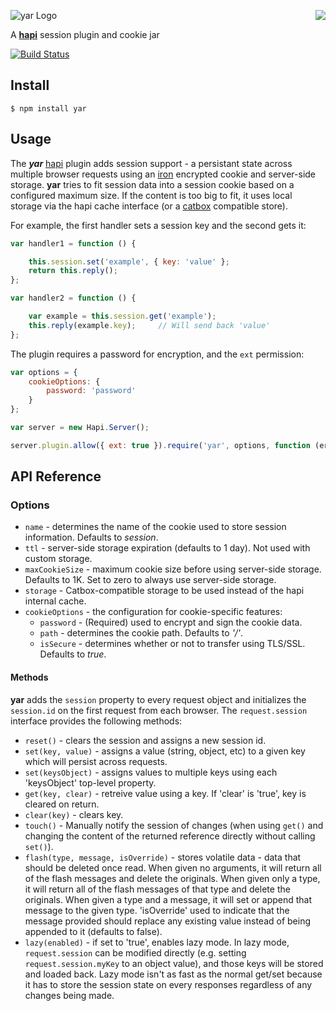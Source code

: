 <a href="https://github.com/spumko"><img src="https://raw.github.com/spumko/spumko/master/images/from.png" align="right" /></a>
![yar Logo](https://raw.github.com/spumko/yar/master/images/yar.png)

A [**hapi**](https://github.com/spumko/hapi) session plugin and cookie jar

[![Build Status](https://secure.travis-ci.org/spumko/yar.png)](http://travis-ci.org/spumko/yar)


## Install

    $ npm install yar



## Usage

The ***yar*** [hapi](https://github.com/spumko/hapi) plugin adds session support - a persistant state across multiple browser requests using an [iron](https://github.com/hueniverse/iron) encrypted cookie and server-side storage. **yar** tries to fit session data into a session cookie based  on a configured maximum size. If the content is too big to fit, it uses local storage via the hapi cache interface (or a [catbox](https://github.com/spumko/catbox) compatible store).

For example, the first handler sets a session key and the second gets it:
```javascript
var handler1 = function () {

    this.session.set('example', { key: 'value' };
    return this.reply();
};

var handler2 = function () {

    var example = this.session.get('example');
    this.reply(example.key);     // Will send back 'value'
};
```

The plugin requires a password for encryption, and the `ext` permission:
```javascript
var options = {
    cookieOptions: {
        password: 'password'
    }
};

var server = new Hapi.Server();

server.plugin.allow({ ext: true }).require('yar', options, function (err) { });
```


## API Reference

### Options

- `name` - determines the name of the cookie used to store session information. Defaults to _session_.
- `ttl` - server-side storage expiration (defaults to 1 day). Not used with custom storage.
- `maxCookieSize` - maximum cookie size before using server-side storage. Defaults to 1K. Set to zero to always use server-side storage.
- `storage` - Catbox-compatible storage to be used instead of the hapi internal cache.
- `cookieOptions` - the configuration for cookie-specific features:
    - `password` - (Required) used to encrypt and sign the cookie data.
    - `path` - determines the cookie path. Defaults to _'/'_.
    - `isSecure` - determines whether or not to transfer using TLS/SSL. Defaults to _true_.


#### Methods

**yar** adds the `session` property to every request object and initializes the `session.id` on the first request from each browser. The `request.session` interface provides the following methods:

- `reset()` - clears the session and assigns a new session id.
- `set(key, value)` - assigns a value (string, object, etc) to a given key which will persist across requests.
- `set(keysObject)` - assigns values to multiple keys using each 'keysObject' top-level property.
- `get(key, clear)` - retreive value using a key. If 'clear' is 'true', key is cleared on return.
- `clear(key)` - clears key.
- `touch()` - Manually notify the session of changes (when using `get()` and changing the content of the returned reference directly without calling `set()`).
- `flash(type, message, isOverride)` - stores volatile data - data that should be deleted once read. When given no arguments, it will return all of the flash messages and delete the originals. When given only a type, it will return all of the flash messages of that type and delete the originals. When given a type and a message, it will set or append that message to the given type. 'isOverride' used to indicate that the message provided should replace any existing value instead of being appended to it (defaults to false).
- `lazy(enabled)` - if set to 'true', enables lazy mode. In lazy mode, `request.session` can be modified directly (e.g. setting `request.session.myKey` to an object value), and those keys will be stored and loaded back. Lazy mode isn't as fast as the normal get/set because it has to store the session state on every responses regardless of any changes being made.
